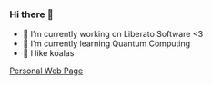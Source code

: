 ### Hi there 👋

- 🔭 I’m currently working on Liberato Software <3
- 🌱 I’m currently learning Quantum Computing
- 🐨 I like koalas

[Personal Web Page](https://www.gerardoarceo.com)
